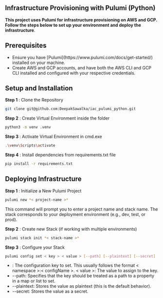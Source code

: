 ## Infrastructure Provisioning with Pulumi (Python)

**This project uses Pulumi for infrastructure provisioning on AWS and GCP. Follow the steps below to set up your environment and deploy the infrastructure**.

## Prerequisites

<ul>
<li> Ensure you have [Pulumi](https://www.pulumi.com/docs/get-started/) installed on your machine.</li>

<li>Create AWS and GCP accounts, and have both the AWS CLI and GCP CLI installed and configured with your respective credentials.</li>
</ul>

## Setup and Installation

**Step 1** : Clone the Repository
```bash
git clone git@github.com:DeepakSawalka/iac_pulumi_python.git
```
**Step 2** : Create Virtual Environment inside the folder
```bash
python3 -m venv .venv
```
**Step 3** : Activate Virtual Environment in cmd.exe 
```bash
.\venv\Scripts\activate
```
**Step 4** : Install dependencies from requirements.txt file
```bash
pip install -r requirements.txt
```
## Deploying Infrastructure

**Step 1** : Initialize a New Pulumi Project 
```bash
pulumi new *< project-name >*
```
This command will prompt you to enter a project name and stack name. The stack corresponds to your deployment environment (e.g., dev, test, or prod).

**Step 2** : Create new Stack (if working with multiple environments)
```bash
pulumi stack init *< stack-name >*
```
**Step 3** : Configure your Stack 
```bash
pulumi config set < key > < value > [--path] [--plaintext] [--secret]
```
<ul>
<li> <key> : The configuration key to set. This usually follows the format < namespace >:< configName >.
< value >: The value to assign to the key.</li>
<li>--path: Specifies that the key should be treated as a path to a property in a map or list to set.</li>
<li>--plaintext: Stores the value as plaintext (this is the default behavior).</li>
<li>--secret: Stores the value as a secret.</li> 
</ul>